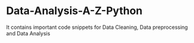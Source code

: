 # Data-Analysis-A-Z-Python
It contains important code snippets for Data Cleaning, Data preprocessing and Data Analysis
